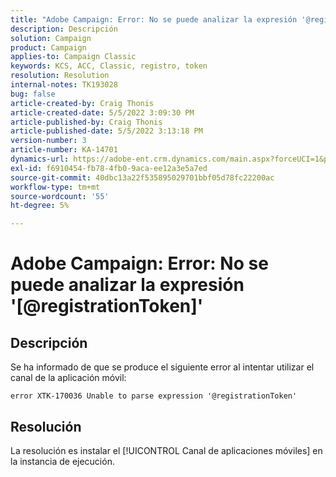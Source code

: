 ```yaml
---
title: "Adobe Campaign: Error: No se puede analizar la expresión '@registrationToken'"
description: Descripción
solution: Campaign
product: Campaign
applies-to: Campaign Classic
keywords: KCS, ACC, Classic, registro, token
resolution: Resolution
internal-notes: TK193028
bug: false
article-created-by: Craig Thonis
article-created-date: 5/5/2022 3:09:30 PM
article-published-by: Craig Thonis
article-published-date: 5/5/2022 3:13:18 PM
version-number: 3
article-number: KA-14701
dynamics-url: https://adobe-ent.crm.dynamics.com/main.aspx?forceUCI=1&pagetype=entityrecord&etn=knowledgearticle&id=e3a3c358-85cc-ec11-a7b5-6045bd00d995
exl-id: f6910454-fb78-4fb0-9aca-ee12a3e5a7ed
source-git-commit: 40dbc13a22f535895029701bbf05d78fc22200ac
workflow-type: tm+mt
source-wordcount: '55'
ht-degree: 5%

---
```


# Adobe Campaign: Error: No se puede analizar la expresión &#39;[@registrationToken]&#39;

## Descripción

Se ha informado de que se produce el siguiente error al intentar utilizar el canal de la aplicación móvil:

```
error XTK-170036 Unable to parse expression '@registrationToken'
```

## Resolución


La resolución es instalar el [!UICONTROL Canal de aplicaciones móviles] en la instancia de ejecución.
